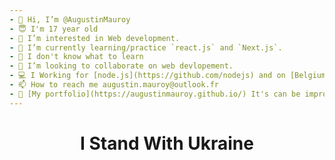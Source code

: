 ```yaml
---
- 👋 Hi, I’m @AugustinMauroy
- 😇 I'm 17 year old
- 👀 I’m interested in Web development.
- 🌱 I’m currently learning/practice `react.js` and `Next.js`.
- 🤔 I don't know what to learn
- 💞️ I’m looking to collaborate on web devlopement.
- 💻 I Working for [node.js](https://github.com/nodejs) and on [BelgiumJS](https://belgiumjs.github.io)
- 📫 How to reach me augustin.mauroy@outlook.fr
- 📕 [My portfolio](https://augustinmauroy.github.io/) It's can be improve. To repore issue you can go [here](https://github.com/AugustinMauroy/AugustinMauroy)
---
```


<h1 align="center">
  I Stand With Ukraine
</h1>
